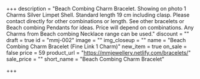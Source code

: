 +++
description = "Beach Combing Charm Bracelet. Showing on photo 1 Charms Silver Limpet Shell. Standard length 19 cm including clasp. Please contact directly for other combinations or length. See other bracelets or Beach combing Pendants for ideas. Price will depend on combinations. Any Charms from Beach combing Necklace range can be used."
discount = ""
draft = true
id = "mmj-002"
image = ""
img_closeup = ""
name = "Beach Combing Charm Bracelet (Fine Link 1 Charm)"
new_item = true
on_sale = false
price = 59
product_url = "https://mmjewellery.netlify.com/bracelets/"
sale_price = ""
short_name = "Beach Combing Charm Bracelet"

+++
